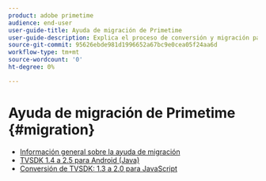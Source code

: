 ```yaml
---
product: adobe primetime
audience: end-user
user-guide-title: Ayuda de migración de Primetime
user-guide-description: Explica el proceso de conversión y migración para pasar de su grupo de TVSDK de Primetime existente al grupo de próxima generación.
source-git-commit: 95626ebde981d1996652a67bc9e0cea05f24aa6d
workflow-type: tm+mt
source-wordcount: '0'
ht-degree: 0%

---
```



# Ayuda de migración de Primetime {#migration}

+ [Información general sobre la ayuda de migración](home.md)
+ [TVSDK 1.4 a 2.5 para Android (Java)](tvsdk-14-25-android.md)
+ [Conversión de TVSDK: 1.3 a 2.0 para JavaScript](tvsdk-13-to-20-for-javascript.md)
